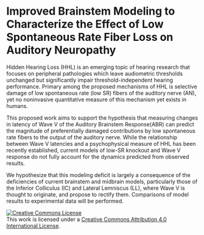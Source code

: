 Improved Brainstem Modeling to Characterize the Effect of Low Spontaneous Rate Fiber Loss on Auditory Neuropathy
=====

Hidden Hearing Loss (HHL) is an emerging topic of hearing research that focuses on peripheral pathologies which leave audiometric thresholds unchanged but significantly impair threshold-independent hearing performance.  Primary among the proposed mechanisms of HHL is selective damage of low spontaneous rate (low SR) fibers of the auditory nerve (AN), yet no noninvasive quantitative measure of this mechanism yet exists in humans.

This proposed work aims to support the hypothesis that measuring changes in latency of Wave V of the Auditory Brainstem Response(ABR) can predict the magnitude of preferentially damaged contributions by low spontaneous rate fibers to the output of the auditory nerve.  While the relationship between Wave V latencies and a psychophysical measure of HHL has been recently established, current models of low-SR knockout and Wave V response do not fully account for the dynamics predicted from observed results.

We hypothesize that this modeling deficit is largely a consequence of the deficiencies of current brainstem and midbrain models, particularly those of the Inferior Colliculus  (IC) and Lateral Lemniscus (LL), where Wave V is thought to originate, and propose to rectify them. Comparisons of model results to experimental data will be performed.

<a rel="license" href="http://creativecommons.org/licenses/by/4.0/"><img alt="Creative Commons License" style="border-width:0" src="https://i.creativecommons.org/l/by/4.0/88x31.png" /></a><br />This work is licensed under a <a rel="license" href="http://creativecommons.org/licenses/by/4.0/">Creative Commons Attribution 4.0 International License</a>.
